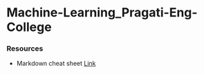 # Machine-Learning_Pragati-Eng-College

### Resources
* Markdown cheat sheet [Link](https://www.markdownguide.org/cheat-sheet/)
